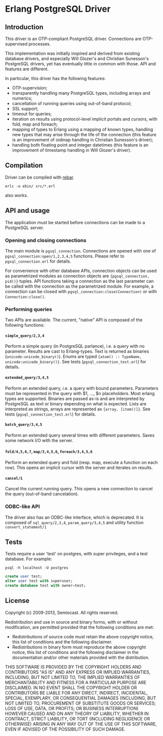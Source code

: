 Erlang PostgreSQL Driver
========================

Introduction
------------

This driver is an OTP-compliant PostgreSQL driver. Connections are OTP-supervised processes.

This implementation was initially inspired and derived from existing database drivers, and especially Will Glozer's and Christian Sunesson's PostgreSQL drivers, yet has eventually little in common with those. API and features are different.

In particular, this driver has the following features:

* OTP-supervision;
* transparently handling many PostgreSQL types, including arrays and numerics;
* cancellation of running queries using out-of-band protocol;
* SSL support;
* timeout for queries;
* iteration on results using protocol-level implicit portals and cursors, with fold, map and foreach;
* mapping of types to Erlang using a mapping of known types, handling new types that may arise through the life of the connection (this feature is an improvement of oidmap handling in Christian Sunesson's driver);
* handling both floating point and integer datetimes (this feature is an improvement of timestamp handling in Will Glozer's driver).

Compilation
-----------

Driver can be compiled with [rebar](https://github.com/basho/rebar).

    erlc -o ebin/ src/*.erl

also works.

API and usage
-------------

The application must be started before connections can be made to a PostgreSQL server.

### Opening and closing connections ###

The main module is ```pgsql_connection```. Connections are opened with one of ```pgsql_connection:open/1,2,3,4,5``` functions. Please refer to ```pgsql_connection.erl``` for details.

For convenience with other database APIs, connection objects can be used as parametrized modules as connection objects are ```{pgsql_connection, pid()}``` tuples. API functions taking a connection as the last parameter can be called with the connection as the parametrized module. For example, a connection can be closed with ```pgsql_connection:close(Connection)``` or with ```Connection:close()```.

### Performing queries ###

Two APIs are available. The current, "native" API is composed of the following functions:

#### ```simple_query/2,3,4``` ####

Perform a simple query (in PostgreSQL parlance), i.e. a query with no parameter. Results are cast to Erlang-types. Text is returned as binaries (```unicode:unicode_binary()```). Enums are typed ```{atom() :: TypeName, unicode:unicode_binary()}```. See tests (```pgsql_connection_test.erl```) for details.

#### ```extended_query/3,4,5``` ####

Perform an extended query, i.e. a query with bound parameters. Parameters must be represented in the query with $1, ..., $n placeholders. Most erlang types are supported. Binaries are passed as-is and are interpreted by PostgreSQL as text or binary depending on what is expected. Lists are interpreted as strings, arrays are represented as ```{array, [item()]}```. See tests (```pgsql_connection_test.erl```) for details.

#### ```batch_query/3,4,5``` ####

Perform an extended query several times with different parameters. Saves some network I/O with the server.

#### ```fold/4,5,6,7```, ```map/3,4,5,6```, ```foreach/3,4,5,6``` ####
    
Perform an extended query and fold (resp. map, execute a function on each row). This opens an implicit cursor with the server and iterates on results.

#### ```cancel/1``` ####
    
Cancel the current running query. This opens a new connection to cancel the query (out-of-band cancelation).

### ODBC-like API ###

The driver also has an ODBC-like interface, which is deprecated. It is composed of ```sql_query/2,3,4```, ```param_query/3,4,5``` and utility function ```convert_statement/1```

Tests
-----

Tests require a user 'test' on postgres, with super privileges, and a test database.
For example:

    psql -h localhost -U postgres
```SQL
create user test;
alter user test with superuser;
create database test with owner=test;
```

License
-------

Copyright (c) 2009-2013, Semiocast.
All rights reserved.

Redistribution and use in source and binary forms, with or without modification, are permitted provided that the following conditions are met:

* Redistributions of source code must retain the above copyright notice, this list of conditions and the following disclaimer.
* Redistributions in binary form must reproduce the above copyright notice, this list of conditions and the following disclaimer in the documentation and/or other materials provided with the distribution.

THIS SOFTWARE IS PROVIDED BY THE COPYRIGHT HOLDERS AND CONTRIBUTORS "AS IS" AND ANY EXPRESS OR IMPLIED WARRANTIES, INCLUDING, BUT NOT LIMITED TO, THE IMPLIED WARRANTIES OF MERCHANTABILITY AND FITNESS FOR A PARTICULAR PURPOSE ARE DISCLAIMED. IN NO EVENT SHALL THE COPYRIGHT HOLDER OR CONTRIBUTORS BE LIABLE FOR ANY DIRECT, INDIRECT, INCIDENTAL, SPECIAL, EXEMPLARY, OR CONSEQUENTIAL DAMAGES (INCLUDING, BUT NOT LIMITED TO, PROCUREMENT OF SUBSTITUTE GOODS OR SERVICES; LOSS OF USE, DATA, OR PROFITS; OR BUSINESS INTERRUPTION) HOWEVER CAUSED AND ON ANY THEORY OF LIABILITY, WHETHER IN CONTRACT, STRICT LIABILITY, OR TORT (INCLUDING NEGLIGENCE OR OTHERWISE) ARISING IN ANY WAY OUT OF THE USE OF THIS SOFTWARE, EVEN IF ADVISED OF THE POSSIBILITY OF SUCH DAMAGE.
